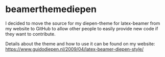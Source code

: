 # beamerthemediepen

I decided to move the source for my diepen-theme for latex-beamer from my website to GitHub to allow
other people to easily provide new code if they want to contribute.

Details about the theme and how to use it can be found on my website:
https://www.guidodiepen.nl/2009/04/latex-beamer-diepen-style/
